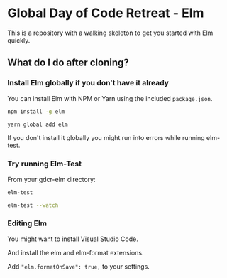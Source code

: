 # Global Day of Code Retreat - Elm

This is a repository with a walking skeleton to get you started with Elm quickly.

## What do I do after cloning?

### Install Elm globally if you don't have it already

You can install Elm with NPM or Yarn using the included `package.json`.

```sh
npm install -g elm
```

```sh
yarn global add elm
```

If you don't install it globally you might run into errors while running elm-test.

### Try running Elm-Test

From your gdcr-elm directory:
```sh
elm-test
```

```sh
elm-test --watch
```

### Editing Elm
You might want to install Visual Studio Code.

And install the elm and elm-format extensions.

Add `"elm.formatOnSave": true,` to your settings.